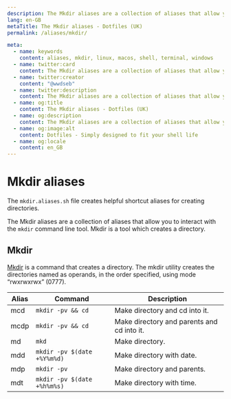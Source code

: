 ```yaml
---
description: The Mkdir aliases are a collection of aliases that allow you to interact with the `mkdir` command line tool. Mkdir is a tool which creates a directory.
lang: en-GB
metaTitle: The Mkdir aliases - Dotfiles (UK)
permalink: /aliases/mkdir/

meta:
  - name: keywords
    content: aliases, mkdir, linux, macos, shell, terminal, windows
  - name: twitter:card
    content: The Mkdir aliases are a collection of aliases that allow you to interact with the `mkdir` command line tool. Mkdir is a tool which creates a directory.
  - name: twitter:creator
    content: "@wwdseb"
  - name: twitter:description
    content: The Mkdir aliases are a collection of aliases that allow you to interact with the `mkdir` command line tool. Mkdir is a tool which creates a directory.
  - name: og:title
    content: The Mkdir aliases - Dotfiles (UK)
  - name: og:description
    content: The Mkdir aliases are a collection of aliases that allow you to interact with the `mkdir` command line tool. Mkdir is a tool which creates a directory.
  - name: og:image:alt
    content: Dotfiles - Simply designed to fit your shell life
  - name: og:locale
    content: en_GB
---
```


# Mkdir aliases

The `mkdir.aliases.sh` file creates helpful shortcut aliases for creating
directories.

The Mkdir aliases are a collection of aliases that allow you to interact with
the `mkdir` command line tool. Mkdir is a tool which creates a directory.

## Mkdir

[Mkdir](https://en.wikipedia.org/wiki/Mkdir) is a command that creates a
directory. The mkdir utility creates the directories named as operands, in the
order specified, using mode “rwxrwxrwx” (0777).

| Alias | Command | Description |
| ----- | ----- | ----- |
| mcd | `mkdir -pv && cd` | Make directory and cd into it. |
| mcdp | `mkdir -pv && cd` | Make directory and parents and cd into it. |
| md | `mkd` | Make directory. |
| mdd | `mkdir -pv $(date +%Y%m%d)` | Make directory with date. |
| mdp | `mkdir -pv` | Make directory and parents. |
| mdt | `mkdir -pv $(date +%h%m%s)` | Make directory with time. |

